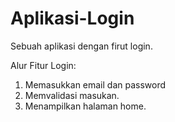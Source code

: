 # Aplikasi-Login
Sebuah aplikasi dengan firut login.

Alur Fitur Login:
1. Memasukkan email dan password
2. Memvalidasi masukan.
3. Menampilkan halaman home.
